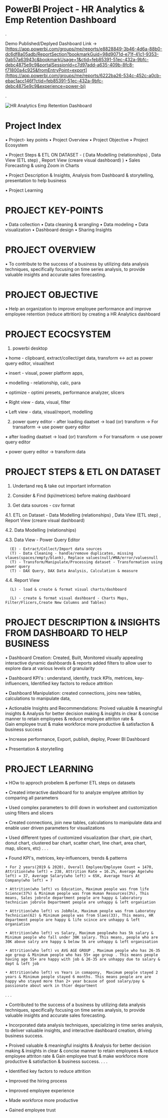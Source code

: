 # PowerBI Project - HR Analytics & Emp Retention Dashboard

.

Demo Published/Deplyed Dashboard Link -> [https://app.powerbi.com/groups/me/reports/e8828849-3b46-4d6a-88b0-dc6df8a05adb/ReportSection?bookmarkGuid=98d9071d-e71f-41c1-9353-0ab57a63943c&bookmarkUsage=1&ctid=feb85391-51ec-432a-9bfc-debc4875e9c9&portalSessionId=c7d97add-a635-409b-8fc8-f71800a4c925&fromEntryPoint=export](https://app.powerbi.com/groups/me/reports/6222ba26-534c-452c-a0cb-ebac1acc146f?ctid=feb85391-51ec-432a-9bfc-debc4875e9c9&experience=power-bi)

.

![HR Analytics   Emp Retention Dashboard](https://github.com/akashkam559/PowerBI-Project-HR-Analytics-Employee-Attrition-Retention-Churn/assets/41515202/a072831d-7a5b-42e8-a5c8-1f60fd280548)

# Project Index
• Project- key points
• Project Overview
• Project Objective
• Project Ecosystem

• Project Steps & ETL ON DATASET - ( Data Modelling (relationships) , Data View (ETL step) , Report View (creare visual dashboard) )
• Sales Forecasting & using Zoom in Charts

• Project Description & Insights, Analysis from Dashboard & storytelling, presentation to help business 

• Project Learning 




# PROJECT KEY-POINTS
• Data collection
• Data cleaning & wrangling
• Data modeling
• Data visualization
• Dashboard design
• Sharing Insights




# PROJECT OVERVIEW

• To contribute to the success of a business by utilizing data analysis techniques, specifically focusing on time series analysis, to provide valuable insights and accurate sales forecasting.




# PROJECT OBJECTIVE

• Help an organization to improve employee performance and improve employee retention (reduce attrition) by creating a HR Analytics dashboard





# PROJECT ECOCSYSTEM
1. powerbi desktop
   
  • home - clipboard, extract/collect/get data,   transform <-> act as power query editor,   visual/text
  
  • insert - visual, power platform apps,

  • modelling - relationship, calc, para
  
  • optimize - optimi presets, performance analyzer, slicers

  • Right view - data, visual, filter
  
  • Left view - data, visual/report, modelling

2. power query editor - after loading daatset -> load (or) transform -> For transaform -> use power query editor

  • after loading daatset -> load (or) transform -> For transaform -> use power query editor

  • power query editor -> transform data




# PROJECT STEPS & ETL ON DATASET
1. Undertand req & take out important information

2. Consider & Find (kpi/metrices) before making dashboard 

3. Get data sources - csv format

4.1. ETL on Dataset - Data Modelling (relationships) , Data View (ETL step) , Report View (creare visual dashboard)

4.2. Data Modelling (relationships)

4.3. Data View - Power Query Editor 

      (E) - Extract/Collect/Import data sources
      (T) - Data Cleaning - handle/remove duplicates, missing vlaues(spaces/empty/blank), Replace values(null/#NA/error/valuesnull
      (T) - Transform/Manipulate/Processing dataset - Transformation using power query 
      (T) - DAX Query, DAX Data Analysis, Calculation & measure
  
4.4. Report View 

      (L) - load & create & format visual charts/dashboard 
      
      (L) - create & format visual dashboard - Charts Maps, Filter/Flicers,Create New Columns and Tables)




# PROJECT DESCRIPTION & INSIGHTS FROM DASHBOARD TO HELP BUSINESS

• Dashboard Creation: Created, Built, Monitored visually appealing interactive dynamic dashboards & reports added filters to allow user to explore dara at various levels of granularity

• Dashboard KPI's : understand, identify, track KPIs, metrices, key-influencers, Identified key factors to reduce attrition

• Dashboard Manipulation: created connections, joins new tables, calculations to manipulate data, 

• Actionable Insights and Recommendations: Proived valuable & meaningful insights & Analysis for better decision making & insights in clear & concise manner to retain employees & reduce employee attriton rate & Gain employee trust & make workforce more productive & satisfaction & business success 

• Increase performance, Export, publish, deploy, Power BI Dashboard

• Presentation & storytelling 






# PROJECT LEARNING

• HOw to approch probelem & perfomer ETL steps on datasets 

• Created interactive dashboard for to analyze emplyee attrition by comparing all parameters

• Used complex parameters to drill down in worksheet and customization using filters and slicers 

• Created connections, join new tables, calculations to manipulate data and enable user driven parameters for visualizations

• Used different types of customized visualization (bar chart, pie chart, donut chart, clustered bar chart, scatter chart, line chart, area chart, map, slicers, etc)
.
.
.

• Found KPI's, metrices, key-influencers, trends & patterns

	• For 2 years(2019 & 2020), Overall Emplyee/Employee Count = 1470, Attrition(who left) = 238, Attrition Rate = 16.2%, Average Age(who left) = 37, Average Salary(who left) = 65K, Average Years At Company(who left) = 7
 
	• Attrition(who left) vs Education, Maximum people was from life Science(37%) & Minimum people was from Human Resources(3%), This means, Sales jobrole department people are happy & laboratory technician jobrole Departmemt people are unhappy & left organiation
 
	• Attrition(who left) vs JobRole, Maximum people was from Laboratoy Technician(62) & Minimum people was from Slaes(33), This means, HR department people are happy & life scince are unhappy & left organiation
 
	• Attrition(who left) vs Salary, Maximum peoplewho has 5k salary & Minimum people who fall under 30K salary. This means, people who are 30K above salry are happy & below 5k are unhappy & left organisation
 
	• Attrition(who left) vs AVG AGE GROUP , Maximum people who has 26-35 age group & Minimum people who has 55+ age group . This means people having age 55+ are happy with job & 26-35 are unhappy due to salary & dept & left job
 
	• Attrition(who left) vs Years in comapony,  Maximum people stayed 2 years & Minimum people stayed 6 months. This means people are are happy who stayed more than 2+ year bcause of good salary/pay & passionate about work in thier department
.
.
.

• Contributed to the success of a business by utilizing data analysis techniques, specifically focusing on time series analysis, to provide valuable insights and accurate sales forecasting.

• Incorporated data analysis techniques, specializing in time series analysis, to deliver valuable insights, and interactive dashboard creation, driving business success.

• Proived valuable & meaningful insights & Analysis for better decision making & insights in clear & concise manner to retain employees & reduce employee attriton rate & Gain employee trust & make workforce more productive & satisfaction & business success.
.
.
.

• Identified key factors to reduce attrition

• Improved the hiring process

• Improved employee experience

• Made workforce more productive 

• Gained employee trust

























